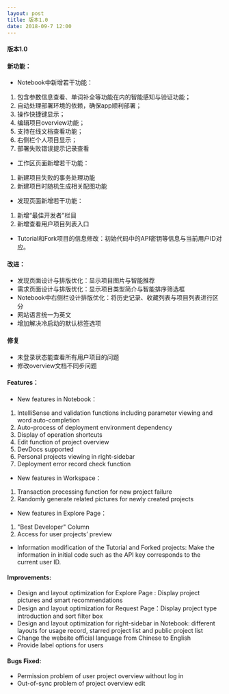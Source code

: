 ```yaml
---
layout: post
title: 版本1.0
date: 2018-09-7 12:00
---
```

#### 版本1.0
#### 新功能：
- Notebook中新增若干功能：

1. 包含参数信息查看、单词补全等功能在内的智能感知与验证功能；
2. 自动处理部署环境的依赖，确保app顺利部署；
3. 操作快捷键显示；
4. 编辑项目overview功能；
5. 支持在线文档查看功能；
6. 右侧栏个人项目显示；
7. 部署失败错误提示记录查看

- 工作区页面新增若干功能：

1. 新建项目失败的事务处理功能
2. 新建项目时随机生成相关配图功能

- 发现页面新增若干功能：

1. 新增“最佳开发者”栏目
2. 新增查看用户项目列表入口

- Tutorial和Fork项目的信息修改：初始代码中的API密钥等信息与当前用户ID对应。

#### 改进：
- 发现页面设计与排版优化：显示项目图片与智能推荐
- 需求页面设计与排版优化：显示项目类型简介与智能排序筛选框
- Notebook中右侧栏设计排版优化：将历史记录、收藏列表与项目列表进行区分
- 网站语言统一为英文
- 增加解决冷启动的默认标签选项

#### 修复
- 未登录状态能查看所有用户项目的问题
- 修改overview文档不同步问题

#### Features：

- New features in Notebook：
1. IntelliSense and validation functions including parameter viewing and word auto-completion
2. Auto-process of deployment environment dependency
3. Display of operation shortcuts 
4. Edit function of project overview 
5. DevDocs supported 
6. Personal projects viewing in right-sidebar 
7. Deployment error record check function

- New features in Workspace：
1. Transaction processing function for new project failure
2. Randomly generate related pictures for newly created projects

- New features in Explore Page：
1. "Best Developer" Column
2. Access for user projects’ preview

- Information modification of the Tutorial and Forked projects: Make the information in initial code such as the API key corresponds to the current user ID.

#### Improvements:

- Design and layout optimization for Explore Page : Display project pictures and smart recommendations
- Design and layout optimization for Request Page：Display project type introduction and sort filter box
- Design and layout optimization for right-sidebar in Notebook: different layouts for usage record, starred project list and public project list
- Change the website official language from Chinese to English
- Provide label options for users

#### Bugs Fixed:
- Permission problem of user project overview without log in
- Out-of-sync problem of project overview edit
